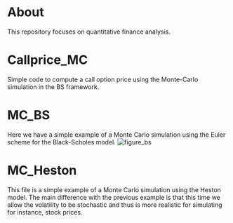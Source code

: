 # About
This repository focuses on quantitative finance analysis.

# Callprice_MC
Simple code to compute a call option price using the Monte-Carlo simulation in the BS framework.

# MC_BS
Here we have a simple example of a Monte Carlo simulation using the Euler scheme for the Black-Scholes model.
![figure_bs](https://user-images.githubusercontent.com/36447056/36300729-9835812a-1302-11e8-9691-be47924eabd7.png)

# MC_Heston
This file is a simple example of a Monte Carlo simulation using the Heston model. The main difference with the previous example is that this time we allow the volatility to be stochastic and thus is more realistic for simulating for instance, stock prices.
